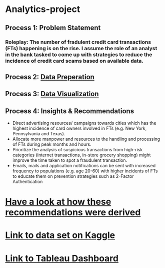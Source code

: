 # Analytics-project
## Process 1: Problem Statement
### Roleplay: The number of fradulent credit card transactions (FTs) happening is on the rise. I assume the role of an analyst in the bank tasked to come up with strategies to reduce the incidence of credit card scams based on available data.
## Process 2: [Data Preperation](/Analytics%20Project.pdf)
## Process 3: [Data Visualization](https://www.kaggle.com/datasets/dermisfit/fraud-transactions-dataset)
## Process 4: Insights & Recommendations
  * Direct advertising resources/ campaigns towards cities which has the highest incidence of card owners involved in FTs (e.g. New York, Pennsylvania and Texas).
  * Allocate more manpower and resources to the handling and processing of FTs during peak months and hours.
  * Prioritize the analysis of suspicious transactions from high-risk categories (internet transactions, in-store grocery shopping) might improve the time taken to spot a fraudulent transaction.
  * Emails, mails and application notifications can be sent with increased frequency to populations (e.g. age 20-60) with higher incidents of FTs to educate them on prevention strategies such as 2-Factor Authentication
# [Have a look at how these recommendations were derived](/Analytics%20Project.pdf)
# [Link to data set on Kaggle](https://www.kaggle.com/datasets/dermisfit/fraud-transactions-dataset)
# [Link to Tableau Dashboard](https://public.tableau.com/app/profile/eugene.f7634/viz/CreditCardFraudProject/Location)
